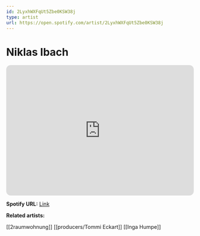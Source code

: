 ```yaml
---
id: 2LyxhWXFqUt5Zbe0KSW38j
type: artist
url: https://open.spotify.com/artist/2LyxhWXFqUt5Zbe0KSW38j
---
```

# Niklas Ibach

<iframe style="border-radius:12px" src="https://open.spotify.com/embed/artist/2LyxhWXFqUt5Zbe0KSW38j" width="100%" height="352" frameBorder="0" allowfullscreen="" allow="autoplay; clipboard-write; encrypted-media; fullscreen; picture-in-picture" loading="lazy"></iframe>

**Spotify URL:** [Link](https://open.spotify.com/artist/2LyxhWXFqUt5Zbe0KSW38j)

**Related artists:**

[[2raumwohnung]]
[[producers/Tommi Eckart]]
[[Inga Humpe]]

